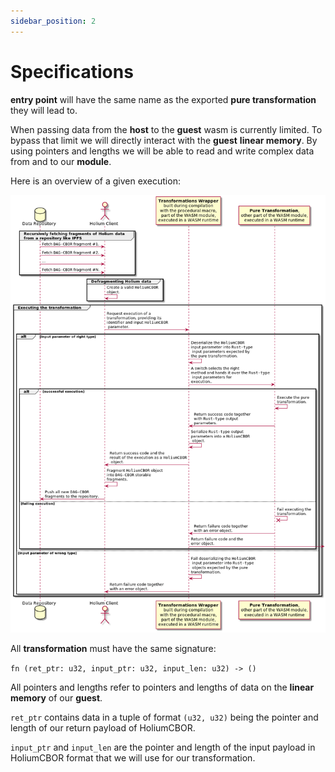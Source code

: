 ```yaml
---
sidebar_position: 2
---
```


# Specifications

**entry point** will have the same name as the exported **pure transformation** they will lead to.

When passing data from the **host** to the **guest** wasm is currently limited. To bypass that limit we 
will directly interact with the **guest** **linear memory**. By using pointers and lengths we will be able
to read and write complex data from and to our **module**.

Here is an overview of a given execution:

![Sequence diagram](../../static/img/sdk/sequence_diagram.png)

All **transformation** must have the same signature:

`fn (ret_ptr: u32, input_ptr: u32, input_len: u32) -> ()`

All pointers and lengths refer to pointers and lengths of data on the **linear memory** of our **guest**.

`ret_ptr` contains data in a tuple of format `(u32, u32)` being the pointer and length of our return
payload of HoliumCBOR.

`input_ptr` and `input_len` are the pointer and length of the input payload in HoliumCBOR format that
we will use for our transformation.
